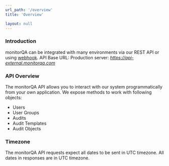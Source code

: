 ```yaml
---
url_path: '/overview'
title: 'Overview'

layout: null
---
```


### Introduction
monitorQA can be integrated with many environments via our REST API or using [webhook](#/webhook).
API Base URL:
Production server: *https://api-external.monitorqa.com*


### API Overview
The monitorQA API allows you to interact with our system programmatically from your own application. We expose methods to work with following objects:
* Users
* User Groups
* Audits
* Audit Templates
* Audit Objects

### Timezone
The monitorQA API requests expect all dates to be sent in UTC timezone. All dates in responses are in UTC timezone.
